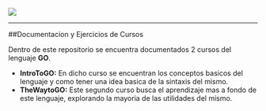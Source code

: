 
![](https://blog.hostalia.com/wp-content/uploads/2019/03/go-lenguaje-programacion-google-blog-hostalia-hosting.jpg)

---

##Documentacion y Ejercicios de Cursos

Dentro de este repositorio se encuentra documentados 2 cursos del lenguaje **GO**.

- **IntroToGO:** En dicho curso se encuentran los conceptos basicos del lenguaje y como tener una idea basica de la sintaxis del mismo.
- **TheWaytoGO:** Este segundo curso busca el aprendizaje mas a fondo de este lenguaje, explorando la mayoria de las utilidades del mismo.    